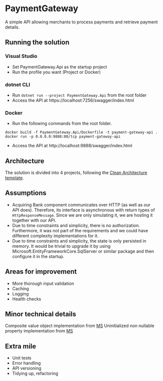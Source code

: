 # PaymentGateway
A simple API allowing merchants to process payments and retrieve payment details.

## Running the solution
### Visual Studio
- Set PaymentGateway.Api as the startup project
- Run the profile you want (Project or Docker)

### dotnet CLI 
- Run `dotnet run --project PaymentGateway.Api` from the root folder
- Access the API at https://localhost:7256/swagger/index.html

### Docker 
- Run the following commands from the root folder.
```
docker build -f PaymentGateway.Api/Dockerfile -t payment-gateway-api .
docker run -p 0.0.0.0:9888:80/tcp payment-gateway-api
```
- Access the API at http://localhost:9888/swagger/index.html

## Architecture
The solution is divided into 4 projects, following the [Clean Architecture template](https://github.com/jasontaylordev/CleanArchitecture).

## Assumptions
- Acquiring Bank component communicates over HTTP (as well as our API does). Therefore, its interface is asynchronous with return types of `HttpResponseMessage`. Since we are only simulating it, we are hosting it together with our API.
- Due to time constraints and simplicity, there is no authorization. Furthermore, it was not part of the requirements and we could have different complexity implementations for it.
- Due to time constraints and simplicity, the state is only persisted in memory. It would be trivial to upgrade it by using Microsoft.EntityFrameworkCore.SqlServer or similar package and then configure it in the startup.

## Areas for improvement
- More thorough input validation
- Caching
- Logging
- Health checks

## Minor technical details
Composite value object implementation from [MS](https://docs.microsoft.com/en-us/ef/core/modeling/value-conversions?tabs=data-annotations#composite-value-objects)
Uninitialized non nullable property implementation from [MS](https://docs.microsoft.com/en-us/ef/core/miscellaneous/nullable-reference-types#non-nullable-properties-and-initialization)

## Extra mile
- Unit tests
- Error handling
- API versioning
- Tidying up, refactoring